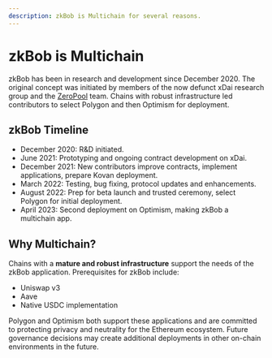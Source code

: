 ```yaml
---
description: zkBob is Multichain for several reasons.
---
```


# zkBob is Multichain

zkBob has been in research and development since December 2020. The original concept was initiated by members of the now defunct xDai research group and the [ZeroPool](https://zeropool.network/) team. Chains with robust infrastructure led contributors to select Polygon and then Optimism for deployment.

## zkBob Timeline

* December 2020: R\&D initiated.
* June 2021: Prototyping and ongoing contract development on xDai.
* December 2021: New contributors improve contracts, implement applications, prepare Kovan deployment.
* March 2022: Testing, bug fixing, protocol updates and enhancements.
* August 2022:  Prep for beta launch and trusted ceremony, select Polygon for initial deployment.
* April 2023: Second deployment on Optimism, making zkBob a multichain app.

## Why Multichain?

Chains with a **mature and robust infrastructure** support the needs of the zkBob application. Prerequisites for zkBob include:

* Uniswap v3
* Aave
* Native USDC implementation

Polygon and Optimism both support these applications and are committed to protecting privacy and neutrality for the Ethereum ecosystem. Future governance decisions may create additional deployments in other on-chain environments in the future.
